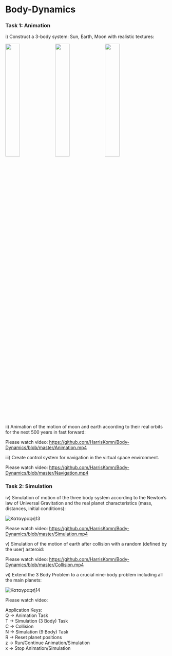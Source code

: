 # Body-Dynamics
### Task 1: Animation
i) Construct a 3-body system: Sun, Earth, Moon with realistic textures:

<img src="https://user-images.githubusercontent.com/43147324/85038759-a54dcb00-b18f-11ea-83ae-2a0f77cae723.JPG" width="30%" height="30%"> <img src="https://user-images.githubusercontent.com/43147324/85038996-ecd45700-b18f-11ea-9d53-f5f58ff81a23.JPG" width="30%" height="30%"> <img src="https://user-images.githubusercontent.com/43147324/85039001-ee058400-b18f-11ea-9758-56ef8b2cd9c4.JPG" width="30%" height="30%">

ii) Animation of the motion of moon and earth according to their real orbits for the next 500 years in fast forward:

Please watch video: https://github.com/HarrisKomn/Body-Dynamics/blob/master/Animation.mp4

iii) Create control system for navigation in the virtual space environment.

Please watch video: https://github.com/HarrisKomn/Body-Dynamics/blob/master/Navigation.mp4

### Task 2: Simulation
iv) Simulation of motion of the three body system according to the Newton’s law of Universal Gravitation and the real planet characteristics (mass, distances, initial conditions):

![Καταγραφή13](https://user-images.githubusercontent.com/43147324/65925005-ac615d00-e3f7-11e9-9c64-d5220f5be0d4.PNG)

Please watch video: https://github.com/HarrisKomn/Body-Dynamics/blob/master/Simulation.mp4

v) Simulation of the motion of earth after collision with a random (defined by the user) asteroid:

Please watch video: https://github.com/HarrisKomn/Body-Dynamics/blob/master/Collision.mp4

vi) Extend the 3 Body Problem to a crucial nine-body problem including all the main planets:

![Καταγραφή14](https://user-images.githubusercontent.com/43147324/65925007-af5c4d80-e3f7-11e9-9604-2c2705b16c02.PNG)

Please watch video:


Application Keys:\
Q -> Animation Task\
T -> Simulation (3 Body) Task\
C -> Collision\
N -> Simulation (9 Body) Task\
R -> Reset planet positions\
z -> Run/Continue Animation/Simulation\
x -> Stop Animation/Simulation
